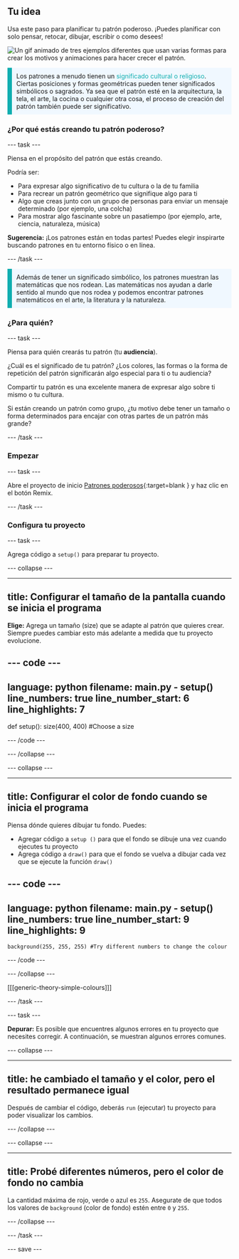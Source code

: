 ## Tu idea

Usa este paso para planificar tu patrón poderoso. ¡Puedes planificar con solo pensar, retocar, dibujar, escribir o como desees!

![Un gif animado de tres ejemplos diferentes que usan varias formas para crear los motivos y animaciones para hacer crecer el patrón.](images/ideas-1.gif)

<p style="border-left: solid; border-width:10px; border-color: #0faeb0; background-color: aliceblue; padding: 10px;">Los patrones a menudo tienen un <span style="color: #0faeb0">significado cultural o religioso</span>. Ciertas posiciones y formas geométricas pueden tener significados simbólicos o sagrados. Ya sea que el patrón esté en la arquitectura, la tela, el arte, la cocina o cualquier otra cosa, el proceso de creación del patrón también puede ser significativo.</p>

### ¿Por qué estás creando tu patrón poderoso?

--- task ---

Piensa en el propósito del patrón que estás creando.

Podría ser:
- Para expresar algo significativo de tu cultura o la de tu familia
- Para recrear un patrón geométrico que signifique algo para ti
- Algo que creas junto con un grupo de personas para enviar un mensaje determinado (por ejemplo, una colcha)
- Para mostrar algo fascinante sobre un pasatiempo (por ejemplo, arte, ciencia, naturaleza, música)

**Sugerencia:** ¡Los patrones están en todas partes! Puedes elegir inspirarte buscando patrones en tu entorno físico o en línea.

--- /task ---

<p style="border-left: solid; border-width:10px; border-color: #0faeb0; background-color: aliceblue; padding: 10px;">Además de tener un significado simbólico, los patrones muestran las matemáticas que nos rodean. Las matemáticas nos ayudan a darle sentido al mundo que nos rodea y podemos encontrar patrones matemáticos en el arte, la literatura y la naturaleza. </p>

### ¿Para quién?

--- task ---

Piensa para quién crearás tu patrón (tu **audiencia**).

¿Cuál es el significado de tu patrón? ¿Los colores, las formas o la forma de repetición del patrón significarán algo especial para ti o tu audiencia?

Compartir tu patrón es una excelente manera de expresar algo sobre ti mismo o tu cultura.

Si están creando un patrón como grupo, ¿tu motivo debe tener un tamaño o forma determinados para encajar con otras partes de un patrón más grande?

--- /task ---

### Empezar

--- task ---

Abre el proyecto de inicio [Patrones poderosos](https://trinket.io/python/6c4a0c6406){:target=blank } y haz clic en el botón Remix.

--- /task ---

### Configura tu proyecto

--- task ---

Agrega código a `setup()` para preparar tu proyecto.

--- collapse ---

---
title: Configurar el tamaño de la pantalla cuando se inicia el programa
---

**Elige:** Agrega un tamaño (size) que se adapte al patrón que quieres crear. Siempre puedes cambiar esto más adelante a medida que tu proyecto evolucione.

--- code ---
---
language: python filename: main.py - setup() line_numbers: true line_number_start: 6
line_highlights: 7
---
def setup(): size(400, 400) #Choose a size

--- /code ---

--- /collapse ---

--- collapse ---

---
title: Configurar el color de fondo cuando se inicia el programa
---

Piensa dónde quieres dibujar tu fondo. Puedes:
+ Agregar código a `setup ()` para que el fondo se dibuje una vez cuando ejecutes tu proyecto
+ Agrega código a `draw()` para que el fondo se vuelva a dibujar cada vez que se ejecute la función `draw()`

--- code ---
---
language: python filename: main.py - setup() line_numbers: true line_number_start: 9
line_highlights: 9
---

    background(255, 255, 255) #Try different numbers to change the colour

--- /code ---

--- /collapse ---

[[[generic-theory-simple-colours]]]

--- /task ---

--- task ---

**Depurar:** Es posible que encuentres algunos errores en tu proyecto que necesites corregir. A continuación, se muestran algunos errores comunes.

--- collapse ---

---
title: he cambiado el tamaño y el color, pero el resultado permanece igual
---

Después de cambiar el código, deberás `run` (ejecutar) tu proyecto para poder visualizar los cambios.

--- /collapse ---

--- collapse ---

---
title: Probé diferentes números, pero el color de fondo no cambia
---

La cantidad máxima de rojo, verde o azul es `255`. Asegurate de que todos los valores de `background` (color de fondo) estén entre `0` y `255`.

--- /collapse ---

--- /task ---


--- save ---
